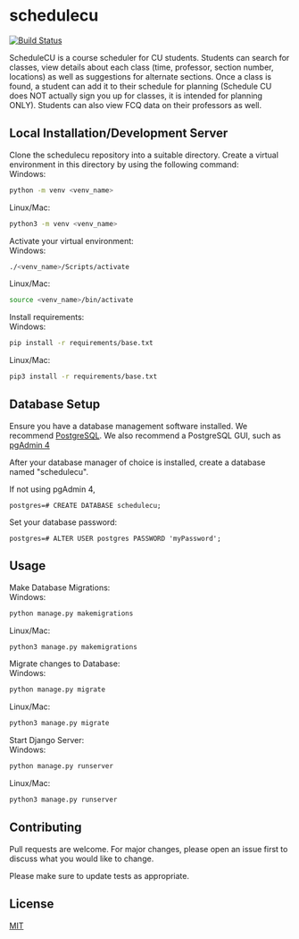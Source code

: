# schedulecu
[![Build Status](https://travis-ci.com/jacobfelknor/schedulecu.svg?branch=master)](https://travis-ci.com/jacobfelknor/schedulecu)

ScheduleCU is a course scheduler for CU students. Students can search for classes, view details about each class (time, professor, section number, locations) as well as suggestions for alternate sections. Once a class is found, a student can add it to their schedule for planning (Schedule CU does NOT actually sign you up for classes, it is intended for planning ONLY). Students can also view FCQ data on their professors as well.

## Local Installation/Development Server

Clone the schedulecu repository into a suitable directory. Create a virtual environment in this directory by using the following command:\
Windows:
```bash
python -m venv <venv_name>
```
Linux/Mac:
```bash
python3 -m venv <venv_name>
```

Activate your virtual environment:\
Windows:
```bash
./<venv_name>/Scripts/activate
```
Linux/Mac:
```bash
source <venv_name>/bin/activate
```

Install requirements:\
Windows:
```bash
pip install -r requirements/base.txt
```
Linux/Mac:
```bash
pip3 install -r requirements/base.txt
```

## Database Setup
Ensure you have a database management software installed. We recommend [PostgreSQL](https://www.postgresql.org/download/).
We also recommend a PostgreSQL GUI, such as [pgAdmin 4](https://www.pgadmin.org/download/)

After your database manager of choice is installed, create a database named "schedulecu".


If not using pgAdmin 4,
```psql
postgres=# CREATE DATABASE schedulecu;
```
Set your database password:
```psql
postgres=# ALTER USER postgres PASSWORD 'myPassword';
```

## Usage

Make Database Migrations:\
Windows:
```bash
python manage.py makemigrations
```
Linux/Mac:
```bash
python3 manage.py makemigrations
```

Migrate changes to Database:\
Windows:
```bash
python manage.py migrate
```
Linux/Mac:
```bash
python3 manage.py migrate
```
    
Start Django Server:\
Windows:
```bash
python manage.py runserver
```
Linux/Mac:
```bash
python3 manage.py runserver
```

## Contributing
Pull requests are welcome. For major changes, please open an issue first to discuss what you would like to change.

Please make sure to update tests as appropriate.

## License
[MIT](https://choosealicense.com/licenses/mit/)
